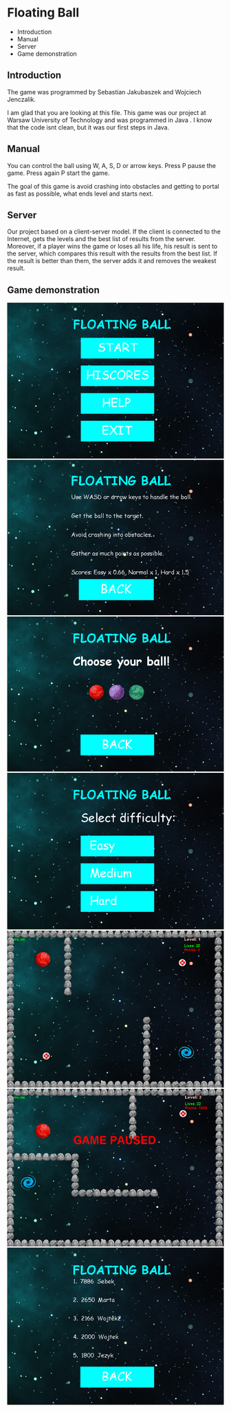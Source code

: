 # Floating Ball
* Introduction
* Manual
* Server
* Game demonstration

## Introduction
The game was programmed by Sebastian Jakubaszek and Wojciech Jenczalik.

I am glad that you are looking  at this file.  This game was our project at Warsaw University of Technology and was programmed in Java .  I know that the code isnt clean, but it was our first steps in Java.

## Manual
You can control the ball using W, A, S, D or arrow keys. 
Press P pause the game. Press again P start the game.

The goal of this game is avoid crashing into obstacles and getting to portal as fast as possible, what ends level and starts next.

## Server 
Our project based on a client-server model. If the client is connected to the Internet, gets the levels and the best list of results from the server. Moreover, if a player wins the game or loses all his life, his result is sent to the server, which compares this result with the results from the best list. If the result is better than them, the server adds it and removes the weakest result.

## Game demonstration
![](./readme_images/menu1.png)
![](./readme_images/help.png)
![](./readme_images/choose_ball.png)
![](./readme_images/difficulty_level.png)
![](./readme_images/screen_game.png)
![](./readme_images/game_paused.png)
![](./readme_images/high_scores.png)